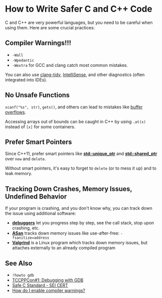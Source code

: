 # How to Write Safer C and C++ Code

C and C++ are very powerful languages, but you need to be careful when using them.
Here are some crucial practices:

<!-- inline -->
## Compiler Warnings!!!
- `-Wall`
- `-Wpedantic`
- `-Wextra`
for GCC and clang catch most common mistakes.

You can also use [clang-tidy][1], [IntelliSense][2], and other diagnostics (often integrated into IDEs).

[1]: https://clang.llvm.org/extra/clang-tidy/
[2]: https://code.visualstudio.com/docs/editor/intellisense

<!-- inline -->
## No Unsafe Functions
`scanf("%s", str)`, `gets()`, and others can lead to mistakes like
[buffer overflows](https://en.wikipedia.org/wiki/Buffer_overflow).

Accessing arrays out of bounds can be caught in C++ by using `.at(x)` instead of `[x]` for some containers.

<!-- inline -->
## Prefer Smart Pointers
Since C++11, prefer smart pointers like
**[std::unique_ptr](https://en.cppreference.com/w/cpp/memory/unique_ptr)** and
**[std::shared_ptr](https://en.cppreference.com/w/cpp/memory/shared_ptr)**
over `new` and `delete`.

Without smart pointers, it's easy to forget to `delete` (or to mess it up) and to leak memory.

## Tracking Down Crashes, Memory Issues, Undefined Behavior

If your program is crashing, and you don't know why, you can track down the issue using additional software:
- **[debuggers](https://en.wikipedia.org/wiki/Debugger)**
let you progress step by step, see the call stack, stop upon crashing, etc.
- **[ASan](https://en.wikipedia.org/wiki/AddressSanitizer)** tracks down memory issues like use-after-free:
`-fsanitize=address`
- **[Valgrind](https://valgrind.org/docs/manual/quick-start.html)** is a Linux program which tracks down memory issues,
but attaches externally to an already compiled program

## See Also

- `!howto gdb`
- [TCCPPCon#1: Debugging with GDB](https://www.youtube.com/watch?v=bSEW0BvMiGc)
- [Safe C Standard - SEI CERT](https://wiki.sei.cmu.edu/confluence/display/c/SEI+CERT+C+Coding+Standard)
- [How do I enable compiler warnings?](https://64.github.io/cpp-faq/enable-warnings/)

